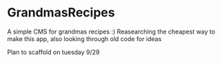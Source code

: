 # GrandmasRecipes
A simple CMS for grandmas recipes :)
Reasearching the cheapest way to make this app, also looking through old code for ideas

Plan to scaffold on tuesday 9/29
